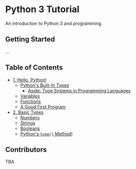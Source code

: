 # Python 3 Tutorial

An introduction to Python 3 and programming.

## Getting Started

...

## Table of Contents

- [1. Hello, Python!](0-hello_world/README.md)
  - [Python's Built-In Types](0-hello_world/README.md#pythons-four-basic-types)
    - [Aside: Type Systems in Programming Languages](0-hello_world/README.md#type-systems-in-programming-languages)
  - [Variables](0-hello_world/README.md#variables)
  - [Functions](0-hello_world/README.md#functions)
  - [A Good First Program](0-hello_world/README.md#a-good-first-program)
- [2. Basic Types](1-basic_types/README.md)
  - [Numbers](1-basic_types/README.md#numbers)
  - [Strings](1-basic_types/README.md#strings)
  - [Booleans](1-basic_types/README.md#booleans)
  - [Python's `type()` Method](1-basic_types/README.md#pythons-type-method))

## Contributors

TBA
